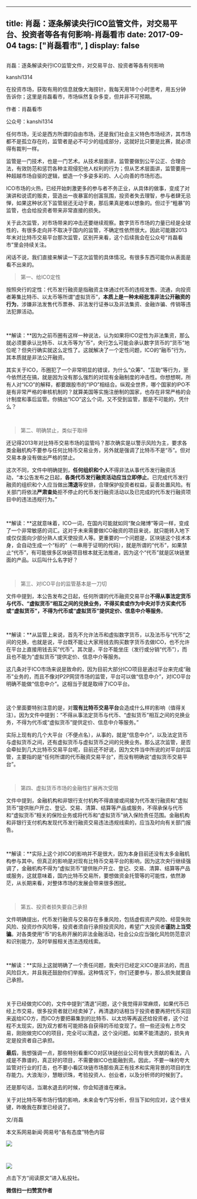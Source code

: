 
---
title:  肖磊：逐条解读央行ICO监管文件，对交易平台、投资者等各有何影响-肖磊看市
date: 2017-09-04
tags: ["肖磊看市", ]
display: false
---


## 



肖磊：逐条解读央行ICO监管文件，对交易平台、投资者等各有何影响




kanshi1314




在投资市场，获取有用的信息就像大海捞针，我每天用18个小时思考，用五分钟告诉你；这里是肖磊看市，市场纵然复杂多变，但并非不可预期。


作者：肖磊看市

公众号：kanshi1314



任何市场，无论是西方所谓的自由市场，还是我们社会主义特色市场经济，其市场都不是孤立存在的，监管者是必不可少的组成部分，这就好比只要是比赛，就必须得有裁判一样。



监管是一门技术，也是一门艺术。从技术层面讲，监管要做到公平公正、合理合法，有效防范和惩罚各种主观侵犯他人权利的行为；但从艺术层面讲，监管要用一种超越市场自驱的逻辑，塑造一个多姿多彩的、人心向善的市场形态。



ICO市场的火热，已经开始刺激更多的参与者不务正业，从具体的做事，变成了对演讲和说谎的贩卖，营造出一夜暴富的创富氛围，投资者失去理智，参与者肆无忌惮，如果这种状况下监管层还无动于衷，那后果真是难以想象的。但过于“粗暴”的监管，也会给投资者带来非常直接的损失。



关于此次监管，对市场带来的冲击还要继续观察。数字货币市场的力量已经是全球性的，有很多走向并不取决于国内的监管，不确定性依然很大。因此可能跟2013年末对比特币交易平台那次监管，区别开来看，这个后续我会在公众号“肖磊看市”里会持续关注。



闲话不说，我们直接来解读一下这次监管的具体情况。有很多东西可能你从表面是看不出来的。



> 第一、给ICO定性



按照央行的定性：代币发行融资是指融资主体通过代币的违规发售、流通，向投资者筹集比特币、以太币等所谓“虚拟货币”，**本质上是一种未经批准非法公开融资的行为**，涉嫌非法发售代币票券、非法发行证券以及非法集资、金融诈骗、传销等违法犯罪活动。

&nbsp;

**解读：**因为之前币圈有这样一种说法，认为如果将ICO定性为非法集资，那么就必须要承认比特币、以太币等为“币”，央行怎么可能会承认数字货币的“货币”地位呢？但央行确实就这么定性了。这就解决了一个定性问题，ICO的“融币”行为，其本质就是非法公开融资。



其实关于ICO，币圈犯了一个非常明显的错误，为什么“众筹”、“互助”等行为，至今依然还在搞，就是因为没有那么强烈的对现有金融制度的冲击性。你想想啊，所有人对“ICO”的解释，都要跟股市的“IPO”相结合。纵观全世界，哪个国家的IPO不是有非常严格的审核机制的？就算美国等实施注册制的国家，也存在非常严格的会计制度和事后监管。你搞出“ICO”这么个词，又不受到监管，那是不可能的，凭什么？

&nbsp;

> 第二、明确禁止，类似于取缔



还记得2013年对比特币交易市场的监管吗？那次确实是以警示风险为主，要求各类金融机构不要参与任何比特币交易业务，另外就是强调了比特币不是“币”。但对交易本身没有做出严格的禁止。



这次不同，文件中明确提到，**任何组织和个人**不得非法从事代币发行融资活动，“本公告发布之日起，**各类代币发行融资活动应当立即停止**。已完成代币发行融资的组织和个人应当做出**清退**等安排，合理保护投资者权益，妥善处置风险。有关部门将依法**严肃查处**拒不停止的代币发行融资活动以及已完成的代币发行融资项目中的违法违规行为。”

&nbsp;

**解读：**这就意味着，ICO一词，在国内可能就如同“聚众赌博”等词一样，变成了一个非常敏感的词汇。这对于未来需要做ICO融资的项目来说，就只能转入地下或仅仅面向少部分熟人或天使投资人等。更重要的一个问题是，区块链这个技术本身，会自动生成一个“标的”（一串用于证明的代码），就是所谓的“代币”，如果禁止“代币”，有可能很多区块链项目根本就无法推进，因为这个“代币”就是区块链里面的产品。以后叫什么名字好？

&nbsp;

> 第三、对ICO平台的监管基本是一刀切



文件中提到，本公告发布之日起，任何所谓的代币融资交易平台**不得从事法定货币与代币、“虚拟货币”相互之间的兑换业务，不得买卖或作为中央对手方买卖代币或“虚拟货币”，不得为代币或“虚拟货币”提供定价、信息中介等服务**。

&nbsp;

**解读：**从监管上来说，首先不允许法币和虚拟数字货币，以及法币与“代币”之间的兑换，也就是说，平台既不能让大家用钱去购买数字货币去做ICO，也不允许在平台上直接用钱去买“代币”。其次是，平台不能坐庄（发行或分销“代币”），而且也不能为“虚拟货币”提供定价、信息中介等服务。



这几条对于ICO市场来说是致命的，因为目前大部分ICO项目是通过平台来完成“融币”业务的，而且不像对P2P网贷市场的监管，平台可以做“信息中介”，对ICO平台明确不能做“信息中介”。这相当于就是取缔了ICO平台。

&nbsp;

这个里面要特别注意的是，对**现有比特币交易平台**会造成什么样的影响（值得关注）。因为文件中提到：“不得从事法定货币与代币、“虚拟货币”相互之间的兑换业务，不得为代币或“虚拟货币”提供定价、信息中介等服务。”



实际上现有的几个大平台（不便点名），从事的，就是“信息中介”，以及法定货币与虚拟货币之间，还有虚拟货币与虚拟货币之间的兑换业务。那么这次监管，是否会牵扯到几大比特币交易平台呢，目前还不好说，因为文件当中所说的对平台的监管，主要指的是“任何所谓的代币融资交易平台”，而没有明确说“虚拟货币交易平台”。

&nbsp;

> 第四、虚拟货币市场的金融性扩展再次受阻



文件中提到，金融机构和非银行支付机构不得直接或间接为代币发行融资和“虚拟货币”提供账户开立、登记、交易、清算、结算等产品或服务，不得承保与代币和“虚拟货币”相关的保险业务或将代币和“虚拟货币”纳入保险责任范围。金融机构和非银行支付机构发现代币发行融资交易违法违规线索的，应当及时向有关部门报告。

&nbsp;

**解读：**实际上这个对ICO的影响并不是很大，因为本身目前还没有太多金融机构参与其中。但真正的影响是对现有比特币交易平台的影响，因为这次央行继续强调了，金融机构不得为“虚拟货币”提供账户开立、登记、交易、清算、结算等产品或服务，这就意味着，国内比特币交易所，要想做资金托管等的可能性，依然渺茫，从长期来看，对整体市场的发展会带来很多困扰。

&nbsp;

> 第五、投资者损失要自己承担



文件明确提出，代币发行融资与交易存在多重风险，包括虚假资产风险、经营失败风险、投资炒作风险等，投资者须自行承担投资风险，希望广大投资者**谨防上当受骗**。对各类使用“币”的名称开展的非法金融活动，社会公众应当强化风险防范意识和识别能力，及时举报相关违法违规线索。

&nbsp;

**解读：**实际上这就明确了一个责任问题，我央行已经定义ICO是非法的，而且风险巨大，并且我还鼓励你们举报。这种情况下，你们还要参与，那么损失就要自己承担。

&nbsp;

关于已经做完ICO的，文件中提到“清退”问题，这个我觉得非常麻烦，如果代币已经上市交易，很多投资者就已经卖掉了，再清退的话相当于投资者要再把代币买回来返给ICO方，而ICO方要把募集到的比特币、以太坊等再返还给投资者，这个过程不太现实，因为双方都有可能把各自获得的币给变现了。但一些还没有上市交易，刚刚做完ICO的项目，完全可以清退，这个没问题。如果不能清退的，损失肯定是投资者自己承担。



**最后**，我想强调一点，那些特别看重ICO对区块链创业公司有很大贡献的看法，八成是不靠谱的，真正好的项目，不需要做ICO也能融到资。因此，不要一味的夸大监管对行业的打击，也不要小看区块链市场那些真正有技术和实用背景的项目的生存能力。大浪淘沙，慧眼识珠，考验投资人、创业者，以及分析师的时候到了。



还是那句话，当潮水退去的时候，你会知道谁在裸泳。



关于对比特币等市场行情的影响，未来会专门写分析，但当下如何应对，这个很关键，昨晚我在群里已经说了。



文/肖磊



本文系网易新闻·网易号“各有态度”特色内容



<img data-s="300,640" data-type="jpeg" src="https://mmbiz.qpic.cn/mmbiz_jpg/rIYcHn0KrPTD5oOSFehqZoiaIJR2giaAf0icibVGNzg58WD0OIlAFUtoTAA9dI2fSUFLzBHuRHRrnmQPATIVy5jG4A/0?wx_fmt=jpeg" class="" data-ratio="1.7777777777777777" data-w="1242"/>

&nbsp;

<img data-s="300,640" data-type="jpeg" src="https://mmbiz.qpic.cn/mmbiz_jpg/rIYcHn0KrPRSDsuaDLqZPXBDQYrbp4VSXPZ3e69jU2oibiaox83HWSZWomSpMIJqaUxibT5epL18tUXTsUFcuGFXQ/0?wx_fmt=jpeg" class="" data-ratio="0.7515625" data-w="1280"/>

点击下方“阅读原文”进入私投社。


**微信扫一扫赞赏作者**















